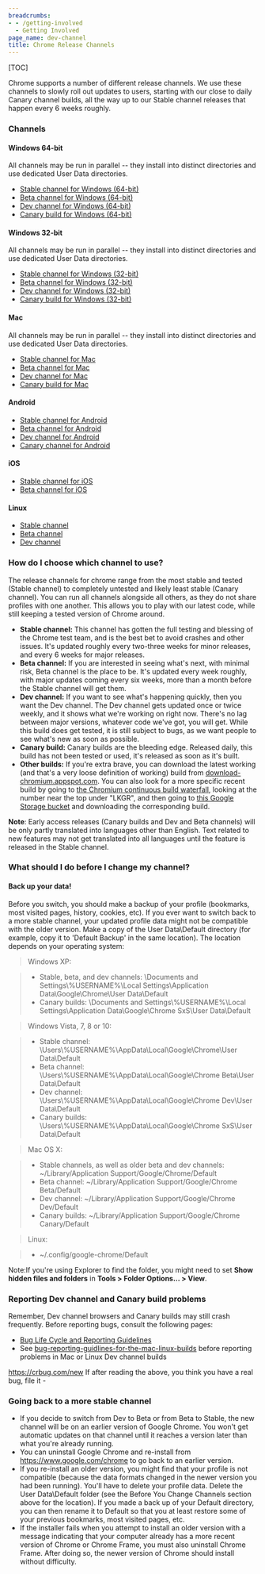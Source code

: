 ```yaml
---
breadcrumbs:
- - /getting-involved
  - Getting Involved
page_name: dev-channel
title: Chrome Release Channels
---
```


[TOC]

Chrome supports a number of different release channels. We use these channels to
slowly roll out updates to users, starting with our close to daily Canary
channel builds, all the way up to our Stable channel releases that happen every
6 weeks roughly.

### Channels

#### Windows 64-bit

All channels may be run in parallel -- they install into distinct directories
and use dedicated User Data directories.

*   [Stable channel for Windows
            (64-bit)](https://www.google.com/chrome/browser/?platform=win64)
*   [Beta channel for Windows
            (64-bit)](https://www.google.com/chrome/browser/beta.html?platform=win64)
*   [Dev channel for Windows
            (64-bit)](https://www.google.com/chrome/browser/index.html?extra=devchannel&platform=win64)
*   [Canary build for Windows
            (64-bit)](https://www.google.com/chrome/browser/canary.html?platform=win64)

#### Windows 32-bit

All channels may be run in parallel -- they install into distinct directories
and use dedicated User Data directories.

*   [Stable channel for Windows
            (32-bit)](https://www.google.com/chrome/browser/?platform=win)
*   [Beta channel for Windows
            (32-bit)](https://www.google.com/chrome/browser/beta.html?platform=win)
*   [Dev channel for Windows
            (32-bit)](https://www.google.com/chrome/browser/index.html?extra=devchannel&platform=win)
*   [Canary build for Windows
            (32-bit)](https://www.google.com/chrome/browser/canary.html?platform=win)

#### Mac

All channels may be run in parallel -- they install into distinct directories
and use dedicated User Data directories.

*   [Stable channel for
            Mac](https://www.google.com/chrome/browser/?platform=mac)
*   [Beta channel for
            Mac](https://www.google.com/chrome/browser/beta.html?platform=mac&extra=betachannel)
*   [Dev channel for
            Mac](https://www.google.com/chrome/browser/?platform=mac&extra=devchannel)
*   [Canary build for
            Mac](https://www.google.com/chrome/browser/canary.html?platform=mac)

#### Android

*   [Stable channel for
            Android](https://play.google.com/store/apps/details?id=com.android.chrome)
*   [Beta channel for
            Android](https://play.google.com/store/apps/details?id=com.chrome.beta)
*   [Dev channel for
            Android](https://play.google.com/store/apps/details?id=com.chrome.dev)
*   [Canary channel for
            Android](https://play.google.com/store/apps/details?id=com.chrome.canary)

#### iOS

*   [Stable channel for
            iOS](https://itunes.apple.com/us/app/chrome-web-browser-by-google/id535886823?mt=8)
*   [Beta channel for iOS](https://testflight.apple.com/join/LPQmtkUs)

#### Linux

*   [Stable
            channel](https://www.google.com/chrome/browser/?platform=linux)
*   [Beta
            channel](https://www.google.com/chrome/browser/beta.html?platform=linux)
*   [Dev
            channel](https://www.google.com/chrome/browser/?platform=linux&extra=devchannel)

### How do I choose which channel to use?

The release channels for chrome range from the most stable and tested (Stable
channel) to completely untested and likely least stable (Canary channel). You
can run all channels alongside all others, as they do not share profiles with
one another. This allows you to play with our latest code, while still keeping a
tested version of Chrome around.

*   **Stable channel:** This channel has gotten the full testing and
            blessing of the Chrome test team, and is the best bet to avoid
            crashes and other issues. It's updated roughly every two-three weeks
            for minor releases, and every 6 weeks for major releases.
*   **Beta channel:** If you are interested in seeing what's next, with
            minimal risk, Beta channel is the place to be. It's updated every
            week roughly, with major updates coming every six weeks, more than a
            month before the Stable channel will get them.
*   **Dev channel:** If you want to see what's happening quickly, then
            you want the Dev channel. The Dev channel gets updated once or twice
            weekly, and it shows what we're working on right now. There's no lag
            between major versions, whatever code we've got, you will get. While
            this build does get tested, it is still subject to bugs, as we want
            people to see what's new as soon as possible.
*   **Canary build:** Canary builds are the bleeding edge. Released
            daily, this build has not been tested or used, it's released as soon
            as it's built.
*   **Other builds:** If you're extra brave, you can download the latest
            working (and that's a very loose definition of working) build from
            [download-chromium.appspot.com](https://download-chromium.appspot.com/).
            You can also look for a more specific recent build by going to [the
            Chromium continuous build waterfall](http://build.chromium.org),
            looking at the number near the top under "LKGR", and then going to
            [this Google Storage
            bucket](http://commondatastorage.googleapis.com/chromium-browser-continuous/index.html)
            and downloading the corresponding build.

**Note**: Early access releases (Canary builds and Dev and Beta channels) will
be only partly translated into languages other than English. Text related to new
features may not get translated into all languages until the feature is released
in the Stable channel.

### What should I do before I change my channel?

#### Back up your data!

Before you switch, you should make a backup of your profile (bookmarks, most
visited pages, history, cookies, etc). If you ever want to switch back to a more
stable channel, your updated profile data might not be compatible with the older
version.
Make a copy of the User Data\\Default directory (for example, copy it to
'Default Backup' in the same location). The location depends on your operating
system:
> Windows XP:

> *   Stable, beta, and dev channels: \\Documents and
              Settings\\%USERNAME%\\Local Settings\\Application
              Data\\Google\\Chrome\\User Data\\Default
> *   Canary builds: \\Documents and Settings\\%USERNAME%\\Local
              Settings\\Application Data\\Google\\Chrome SxS\\User Data\\Default

> Windows Vista, 7, 8 or 10:

> *   Stable channel:
              \\Users\\%USERNAME%\\AppData\\Local\\Google\\Chrome\\User
              Data\\Default
> *   Beta channel: \\Users\\%USERNAME%\\AppData\\Local\\Google\\Chrome
              Beta\\User Data\\Default
> *   Dev channel: \\Users\\%USERNAME%\\AppData\\Local\\Google\\Chrome
              Dev\\User Data\\Default
> *   Canary builds: \\Users\\%USERNAME%\\AppData\\Local\\Google\\Chrome
              SxS\\User Data\\Default

> Mac OS X:

> *   Stable channels, as well as older beta and dev channels:
              ~/Library/Application Support/Google/Chrome/Default
> *   Beta channel: ~/Library/Application Support/Google/Chrome
              Beta/Default
> *   Dev channel: ~/Library/Application Support/Google/Chrome
              Dev/Default
> *   Canary builds: ~/Library/Application Support/Google/Chrome
              Canary/Default

> Linux:

> *   ~/.config/google-chrome/Default

Note:If you're using Explorer to find the folder, you might need to set **Show
hidden files and folders** in **Tools &gt; Folder Options... &gt; View**.

### Reporting Dev channel and Canary build problems

Remember, Dev channel browsers and Canary builds may still crash frequently.
Before reporting bugs, consult the following pages:

*   [Bug Life Cycle and Reporting
            Guidelines](/for-testers/bug-reporting-guidelines)
*   See [
            bug-reporting-guidlines-for-the-mac-linux-builds](/for-testers/bug-reporting-guidlines-for-the-mac-linux-builds)
            before reporting problems in Mac or Linux Dev channel builds

<https://crbug.com/new> If after reading the above, you think you have a real bug, file it -

### Going back to a more stable channel

*   If you decide to switch from Dev to Beta or from Beta to Stable, the
            new channel will be on an earlier version of Google Chrome. You
            won't get automatic updates on that channel until it reaches a
            version later than what you're already running.
*   You can uninstall Google Chrome and re-install from
            <https://www.google.com/chrome> to go back to an earlier version.
*   If you re-install an older version, you might find that your profile
            is not compatible (because the data formats changed in the newer
            version you had been running). You'll have to delete your profile
            data. Delete the User Data\\Default folder (see the Before You
            Change Channels section above for the location). If you made a back
            up of your Default directory, you can then rename it to Default so
            that you at least restore some of your previous bookmarks, most
            visited pages, etc.
*   If the installer fails when you attempt to install an older version
            with a message indicating that your computer already has a more
            recent version of Chrome or Chrome Frame, you must also uninstall
            Chrome Frame. After doing so, the newer version of Chrome should
            install without difficulty.